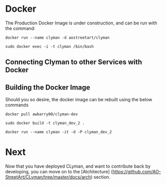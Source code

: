 # Docker

The Production Docker Image is under construction, and can be run with the command:

`docker run --name clyman -d aostreetart/clyman`

`sudo docker exec -i -t clyman /bin/bash`

## Connecting Clyman to other Services with Docker



## Building the Docker Image

Should you so desire, the docker image can be rebuilt using the below commands

`docker pull awbarry00/clyman-dev`

`sudo docker build -t clyman_dev_2 .`

`docker run --name clyman -it -d -P clyman_dev_2`

# Next
Now that you have deployed CLyman, and want to contribute back by developing, you can move on to the [Atchitecture] (https://github.com/AO-StreetArt/CLyman/tree/master/docs/arch) section.
